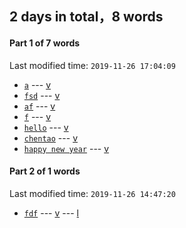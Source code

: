 ## **2** days in total，**8** words

#### Part **1** of **7** words
Last modified time: `2019-11-26 17:04:09`
+ [`a`](https://translate.google.cn/#view=home&op=translate&sl=en&tl=zh-CN&text=a) --- [v](https://translate.google.cn/translate_tts?ie=UTF-8&q=a&tl=en&total=1&idx=0&textlen=1&tk=372634.236526&client=webapp&prev=input)
+ [`fsd`](https://translate.google.cn/#view=home&op=translate&sl=en&tl=zh-CN&text=fsd) --- [v](https://translate.google.cn/translate_tts?ie=UTF-8&q=fsd&tl=en&total=1&idx=0&textlen=3&tk=826999.698883&client=webapp&prev=input)
+ [`af`](https://translate.google.cn/#view=home&op=translate&sl=en&tl=zh-CN&text=af) --- [v](https://translate.google.cn/translate_tts?ie=UTF-8&q=af&tl=en&total=1&idx=0&textlen=2&tk=705260.849560&client=webapp&prev=input)
+ [`f`](https://translate.google.cn/#view=home&op=translate&sl=en&tl=zh-CN&text=f) --- [v](https://translate.google.cn/translate_tts?ie=UTF-8&q=f&tl=en&total=1&idx=0&textlen=1&tk=708312.850604&client=webapp&prev=input)
+ [`hello`](https://translate.google.cn/#view=home&op=translate&sl=en&tl=zh-CN&text=hello) --- [v](https://translate.google.cn/translate_tts?ie=UTF-8&q=hello&tl=en&total=1&idx=0&textlen=5&tk=670448.790148&client=webapp&prev=input)
+ [`chentao`](https://translate.google.cn/#view=home&op=translate&sl=en&tl=zh-CN&text=chentao) --- [v](https://translate.google.cn/translate_tts?ie=UTF-8&q=chentao&tl=en&total=1&idx=0&textlen=7&tk=506372.102000&client=webapp&prev=input)
+ [`happy new year`](https://translate.google.cn/#view=home&op=translate&sl=en&tl=zh-CN&text=happy%20new%20year) --- [v](https://translate.google.cn/translate_tts?ie=UTF-8&q=happy%20new%20year&tl=en&total=1&idx=0&textlen=14&tk=325646.183418&client=webapp&prev=input)


#### Part **2** of **1** words
Last modified time: `2019-11-26 14:47:20`
+ [`fdf`](https://translate.google.cn/#view=home&op=translate&sl=en&tl=zh-CN&text=fdf) --- [v](https://translate.google.cn/translate_tts?ie=UTF-8&q=fdf&tl=en&total=1&idx=0&textlen=3&tk=124406.512386&client=webapp&prev=input) --- [l](121)


